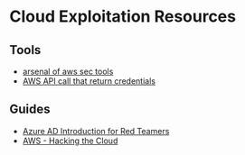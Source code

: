 # Cloud Exploitation Resources

## Tools
* [arsenal of aws sec tools](https://github.com/toniblyx/my-arsenal-of-aws-security-tools)
* [AWS API call that return credentials](https://gist.github.com/kmcquade/33860a617e651104d243c324ddf7992a)

## Guides
* [Azure AD Introduction for Red Teamers](https://www.synacktiv.com/en/publications/azure-ad-introduction-for-red-teamers.html)
* [AWS - Hacking the Cloud](https://hackingthe.cloud/aws/)